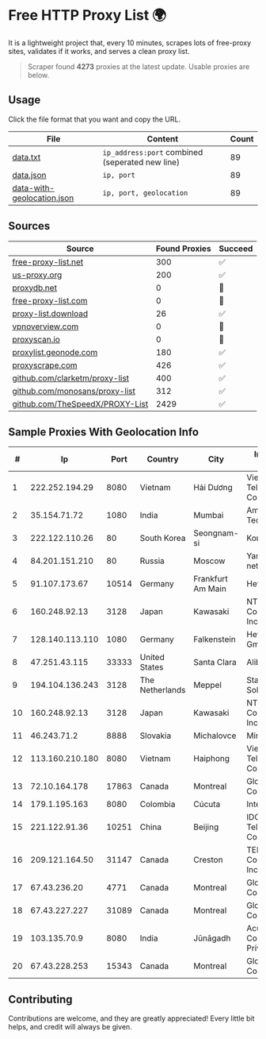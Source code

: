
# Free HTTP Proxy List 🌍

It is a lightweight project that, every 10 minutes, scrapes lots of free-proxy sites, validates if it works, and serves a clean proxy list.


> Scraper found **4273** proxies at the latest update. Usable proxies are below.

## Usage

Click the file format that you want and copy the URL.


|File|Content|Count|
|----|-------|-----|
|[data.txt](https://raw.githubusercontent.com/themiralay/Proxy-List-World/master/data.txt)|`ip_address:port` combined (seperated new line)|89|
|[data.json](https://raw.githubusercontent.com/themiralay/Proxy-List-World/master/data.json)|`ip, port`|89|
|[data-with-geolocation.json](https://raw.githubusercontent.com/themiralay/Proxy-List-World/master/data-with-geolocation.json)|`ip, port, geolocation`|89|

## Sources

|Source|Found Proxies|Succeed|
|------|-------------|-------|
|[free-proxy-list.net](https://free-proxy-list.net)|300|✅|
|[us-proxy.org](https://www.us-proxy.org)|200|✅|
|[proxydb.net](http://proxydb.net)|0|🚫|
|[free-proxy-list.com](https://free-proxy-list.com/?page=&port=&type%5B%5D=http&type%5B%5D=https&up_time=0&search=Search)|0|🚫|
|[proxy-list.download](https://www.proxy-list.download/HTTP)|26|✅|
|[vpnoverview.com](https://vpnoverview.com/privacy/anonymous-browsing/free-proxy-servers)|0|🚫|
|[proxyscan.io](https://www.proxyscan.io)|0|🚫|
|[proxylist.geonode.com](https://proxylist.geonode.com/api/proxy-list?limit=300&page=1&sort_by=lastChecked&sort_type=desc&protocols=http,https)|180|✅|
|[proxyscrape.com](https://api.proxyscrape.com/v2/?request=displayproxies&protocol=http&timeout=10000&country=all&ssl=all&anonymity=all)|426|✅|
|[github.com/clarketm/proxy-list](https://raw.githubusercontent.com/clarketm/proxy-list/master/proxy-list-raw.txt)|400|✅|
|[github.com/monosans/proxy-list](https://raw.githubusercontent.com/monosans/proxy-list/main/proxies/http.txt)|312|✅|
|[github.com/TheSpeedX/PROXY-List](https://raw.githubusercontent.com/TheSpeedX/PROXY-List/master/http.txt)|2429|✅|


## Sample Proxies With Geolocation Info

|#|Ip|Port|Country|City|Internet Service Provider|
|-|--|----|-------|----|-------------------------|
|1|222.252.194.29|8080|Vietnam|Hải Dương|VietNam Post and Telecom Corporation|
|2|35.154.71.72|1080|India|Mumbai|Amazon Technologies Inc.|
|3|222.122.110.26|80|South Korea|Seongnam-si|Korea Telecom|
|4|84.201.151.210|80|Russia|Moscow|Yandex enterprise network|
|5|91.107.173.67|10514|Germany|Frankfurt Am Main|Hetzner Online AG|
|6|160.248.92.13|3128|Japan|Kawasaki|NTT PC Communications, Inc.|
|7|128.140.113.110|1080|Germany|Falkenstein|Hetzner Online GmbH|
|8|47.251.43.115|33333|United States|Santa Clara|Alibaba Cloud LLC|
|9|194.104.136.243|3128|The Netherlands|Meppel|Stark Industries Solutions LTD|
|10|160.248.92.13|3128|Japan|Kawasaki|NTT PC Communications, Inc.|
|11|46.243.71.2|8888|Slovakia|Michalovce|Minet s.r.o.|
|12|113.160.210.180|8080|Vietnam|Haiphong|VietNam Post and Telecom Corporation|
|13|72.10.164.178|17863|Canada|Montreal|GloboTech Communications|
|14|179.1.195.163|8080|Colombia|Cúcuta|Internexa S.a. E.S.P|
|15|221.122.91.36|10251|China|Beijing|IDC, China Telecommunications Corporation|
|16|209.121.164.50|31147|Canada|Creston|TELUS Communications Inc.|
|17|67.43.236.20|4771|Canada|Montreal|GloboTech Communications|
|18|67.43.227.227|31089|Canada|Montreal|GloboTech Communications|
|19|103.135.70.9|8080|India|Jūnāgadh|Acushnet Communication Private Limited|
|20|67.43.228.253|15343|Canada|Montreal|GloboTech Communications|



## Contributing

Contributions are welcome, and they are greatly appreciated! Every
little bit helps, and credit will always be given.

